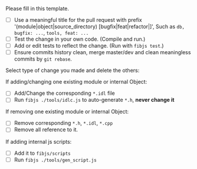 Please fill in this template.

- [ ] Use a meaningful title for the pull request with prefix '(module|object|source_directory) [bugfix|feat|refactor|]', Such as `db, bugfix: ...`, `tools, feat: ...`
- [ ] Test the change in your own code. (Compile and run.)
- [ ] Add or edit tests to reflect the change. (Run with `fibjs test`.)
- [ ] Ensure commits history clean, merge master/dev and clean meaningless commits by `git rebase`.

Select type of change you made and delete the others:

If adding/changing one existing module or internal Object:
- [ ] Add/Change the corresponding `*.idl` file
- [ ] Run `fibjs ./tools/idlc.js` to auto-generate `*.h`, **never change it**

If removing one existing module or internal Object:
- [ ] Remove corresponding `*.h`, `*.idl`, `*.cpp`
- [ ] Remove all reference to it.

If adding internal js scripts:
- [ ] Add it to `fibjs/scripts`
- [ ] Run `fibjs ./tools/gen_script.js`
